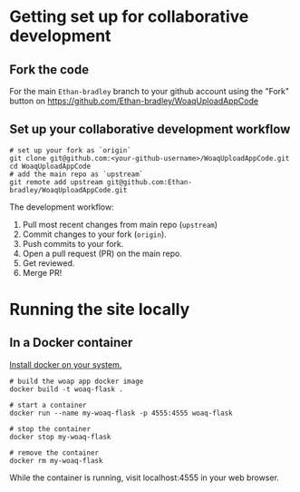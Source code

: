 # Getting set up for collaborative development

## Fork the code

For the main `Ethan-bradley` branch to your github account using the "Fork" button on https://github.com/Ethan-bradley/WoaqUploadAppCode


## Set up your collaborative development workflow


```console
# set up your fork as `origin`
git clone git@github.com:<your-github-username>/WoaqUploadAppCode.git
cd WoaqUploadAppCode
# add the main repo as `upstream`
git remote add upstream git@github.com:Ethan-bradley/WoaqUploadAppCode.git
```

The development workflow:

1. Pull most recent changes from main repo (`upstream`)
2. Commit changes to your fork (`origin`).
3. Push commits to your fork.
4. Open a pull request (PR) on the main repo.
5. Get reviewed.
6. Merge PR!


# Running the site locally

## In a Docker container

[Install docker on your system.](https://docs.docker.com/install/)

```console
# build the woap app docker image
docker build -t woaq-flask .

# start a container
docker run --name my-woaq-flask -p 4555:4555 woaq-flask

# stop the container
docker stop my-woaq-flask

# remove the container
docker rm my-woaq-flask
```

While the container is running, visit localhost:4555 in your web browser.